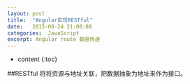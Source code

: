 ```yaml
---
layout: post
title:  "Angular实现RESTful"
date:   2015-08-24 21:00:00
categories:  JavaScript 
excerpt: Angular route 数据传递
---
```


* content
{:toc}

##RESTful
  将将资源与地址关联，把数据抽象为地址来作为接口。
